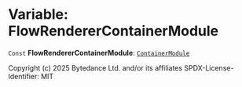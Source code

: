 # Variable: FlowRendererContainerModule

`Const` **FlowRendererContainerModule**: [`ContainerModule`](/en/auto-docs/fixed-layout-editor/classes/ContainerModule.md)

Copyright (c) 2025 Bytedance Ltd. and/or its affiliates
SPDX-License-Identifier: MIT
